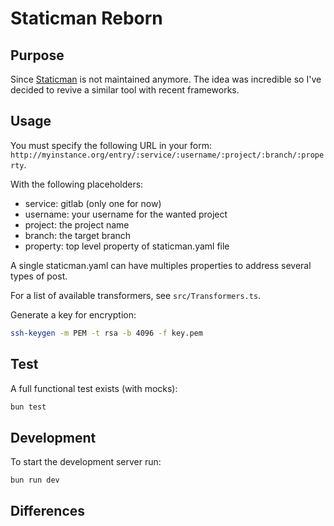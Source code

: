 # Staticman Reborn

## Purpose

Since [Staticman](https://staticman.net/) is not maintained anymore. The idea was incredible so I've decided to revive a similar tool with recent frameworks.

## Usage

You must specify the following URL in your form: `http://myinstance.org/entry/:service/:username/:project/:branch/:property`.

With the following placeholders:

- service: gitlab (only one for now)
- username: your username for the wanted project
- project: the project name
- branch: the target branch
- property: top level property of staticman.yaml file

A single staticman.yaml can have multiples properties to address several types of post.

For a list of available transformers, see `src/Transformers.ts`.

Generate a key for encryption:

```bash
ssh-keygen -m PEM -t rsa -b 4096 -f key.pem
```

## Test

A full functional test exists (with mocks):

```bash
bun test
```

## Development

To start the development server run:

```bash
bun run dev
```

## Differences
